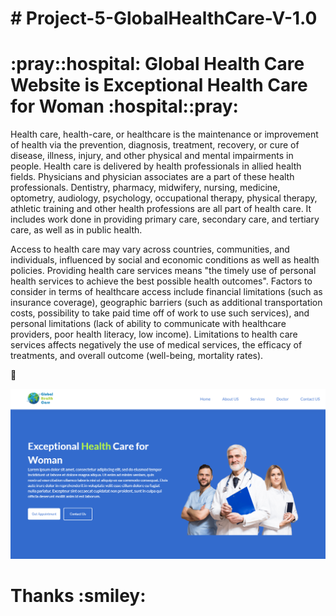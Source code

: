 <h1> # Project-5-GlobalHealthCare-V-1.0  </h1>

<h1> :pray::hospital:  Global Health Care Website is Exceptional Health Care for Woman :hospital::pray: </h1>


Health care, health-care, or healthcare is the maintenance or improvement of health via the prevention, diagnosis, treatment, recovery, or cure of disease, illness, injury, and other physical and mental impairments in people. Health care is delivered by health professionals in allied health fields. Physicians and physician associates are a part of these health professionals. Dentistry, pharmacy, midwifery, nursing, medicine, optometry, audiology, psychology, occupational therapy, physical therapy, athletic training and other health professions are all part of health care. It includes work done in providing primary care, secondary care, and tertiary care, as well as in public health.

Access to health care may vary across countries, communities, and individuals, influenced by social and economic conditions as well as health policies. Providing health care services means "the timely use of personal health services to achieve the best possible health outcomes". Factors to consider in terms of healthcare access include financial limitations (such as insurance coverage), geographic barriers (such as additional transportation costs, possibility to take paid time off of work to use such services), and personal limitations (lack of ability to communicate with healthcare providers, poor health literacy, low income). Limitations to health care services affects negatively the use of medical services, the efficacy of treatments, and overall outcome (well-being, mortality rates).


:hospital:


<img src = "assets/Worldhealthcarekncofficial.PNG" width="1024" height="auto" >



<h1>Thanks :smiley: </h1>
